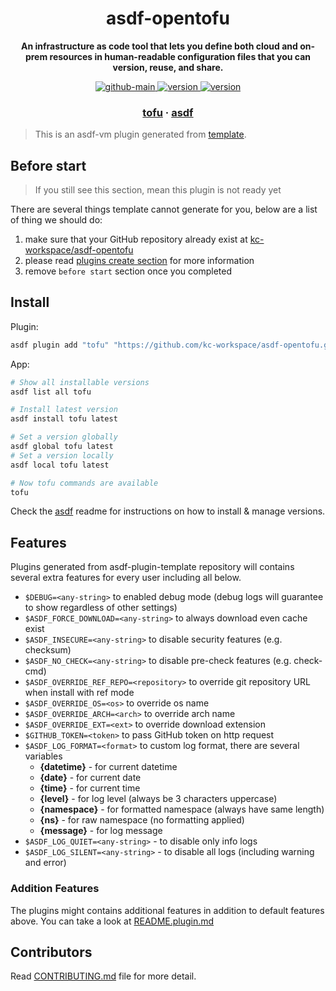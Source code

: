 <h1 align="center">
  asdf-opentofu
</h1>

<!-- Description section -->
<p align="center">
  <strong>An infrastructure as code tool that lets you define both cloud and on-prem resources in human-readable configuration files that you can version, reuse, and share.</strong>
</p>

<!-- Badges section -->
<p align="center">
  <a href="https://github.com/kc-workspace/asdf-opentofu/actions/workflows/main.yml">
    <img
      alt="github-main"
      src="https://img.shields.io/github/actions/workflow/status/kc-workspace/asdf-opentofu/main.yml?style=flat-square&logo=github">
  </a>
  <a href="https://github.com/kc-workspace/asdf-opentofu/releases">
    <img
      alt="version"
      src="https://img.shields.io/github/v/release/kc-workspace/asdf-opentofu?style=flat-square&logo=github">
  </a>
  <a href="https://github.com/kc-workspace/asdf-opentofu/commits/main">
    <img
      alt="version"
      src="https://img.shields.io/github/last-commit/kc-workspace/asdf-opentofu/main?style=flat-square&logo=github">
  </a>
</p>

<!-- Links section -->
<h3 align="center">
  <a href="https://opentofu.org">tofu</a>
  <span> · </span>
  <a href="https://asdf-vm.com">asdf</a>
</h3>

> This is an asdf-vm plugin generated from [template][template-gh].

## Before start

> If you still see this section, mean this plugin is not ready yet

There are several things template cannot generate for you,
below are a list of thing we should do:

1. make sure that your GitHub repository already exist at [kc-workspace/asdf-opentofu][plugin-gh]
2. please read [plugins create section][asdf-create-plugin] for more information
3. remove `before start` section once you completed

## Install

Plugin:

```sh
asdf plugin add "tofu" "https://github.com/kc-workspace/asdf-opentofu.git"
```

App:

```sh
# Show all installable versions
asdf list all tofu

# Install latest version
asdf install tofu latest

# Set a version globally
asdf global tofu latest
# Set a version locally
asdf local tofu latest

# Now tofu commands are available
tofu
```

Check the [asdf][asdf-link] readme for instructions on
how to install & manage versions.

## Features

Plugins generated from asdf-plugin-template repository will
contains several extra features for every user including all below.

- `$DEBUG=<any-string>` to enabled debug mode (debug logs will guarantee to show regardless of other settings)
- `$ASDF_FORCE_DOWNLOAD=<any-string>` to always download even cache exist
- `$ASDF_INSECURE=<any-string>` to disable security features (e.g. checksum)
- `$ASDF_NO_CHECK=<any-string>` to disable pre-check features (e.g. check-cmd)
- `$ASDF_OVERRIDE_REF_REPO=<repository>` to override git repository URL when install with ref mode
- `$ASDF_OVERRIDE_OS=<os>` to override os name
- `$ASDF_OVERRIDE_ARCH=<arch>` to override arch name
- `$ASDF_OVERRIDE_EXT=<ext>` to override download extension
- `$GITHUB_TOKEN=<token>` to pass GitHub token on http request
- `$ASDF_LOG_FORMAT=<format>` to custom log format, there are several variables
  - **{datetime}** - for current datetime
  - **{date}** - for current date
  - **{time}** - for current time
  - **{level}** - for log level (always be 3 characters uppercase)
  - **{namespace}** - for formatted namespace (always have same length)
  - **{ns}** - for raw namespace (no formatting applied)
  - **{message}** - for log message
- `$ASDF_LOG_QUIET=<any-string>` - to disable only info logs
- `$ASDF_LOG_SILENT=<any-string>` - to disable all logs (including warning and error)

### Addition Features

The plugins might contains additional features
in addition to default features above.
You can take a look at [README.plugin.md][app-readme-md]

## Contributors

Read [CONTRIBUTING.md][contributing-md] file for more detail.

<!-- LINKS SECTION -->

[app-readme-md]: ./README.plugin.md
[contributing-md]: ./CONTRIBUTING.md
[plugin-gh]: https://github.com/kc-workspace/asdf-opentofu
[template-gh]: https://github.com/kc-workspace/asdf-plugin-template
[asdf-link]: https://github.com/asdf-vm/asdf
[asdf-create-plugin]: https://asdf-vm.com/plugins/create.html
